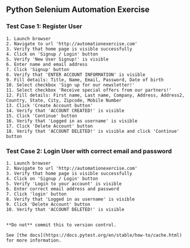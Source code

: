 ## Python Selenium Automation Exercise

### Test Case 1: Register User

    1. Launch browser
    2. Navigate to url 'http://automationexercise.com'
    3. Verify that home page is visible successfully
    4. Click on 'Signup / Login' button
    5. Verify 'New User Signup!' is visible
    6. Enter name and email address
    7. Click 'Signup' button
    8. Verify that 'ENTER ACCOUNT INFORMATION' is visible
    9. Fill details: Title, Name, Email, Password, Date of birth
    10. Select checkbox 'Sign up for our newsletter!'
    11. Select checkbox 'Receive special offers from our partners!'
    12. Fill details: First name, Last name, Company, Address, Address2, Country, State, City, Zipcode, Mobile Number
    13. Click 'Create Account button'
    14. Verify that 'ACCOUNT CREATED!' is visible
    15. Click 'Continue' button
    16. Verify that 'Logged in as username' is visible
    17. Click 'Delete Account' button
    18. Verify that 'ACCOUNT DELETED!' is visible and click 'Continue' button

### Test Case 2: Login User with correct email and password

    1. Launch browser
    2. Navigate to url 'http://automationexercise.com'
    3. Verify that home page is visible successfully
    4. Click on 'Signup / Login' button
    5. Verify 'Login to your account' is visible
    6. Enter correct email address and password
    7. Click 'login' button
    8. Verify that 'Logged in as username' is visible
    9. Click 'Delete Account' button
    10. Verify that 'ACCOUNT DELETED!' is visible





```

**Do not** commit this to version control.

See [the docs](https://docs.pytest.org/en/stable/how-to/cache.html) for more information.
